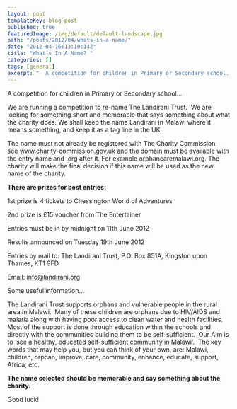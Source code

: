 ```yaml
---
layout: post
templateKey: blog-post
published: true
featuredImage: /img/default/default-landscape.jpg
path: "/posts/2012/04/whats-in-a-name/"
date: "2012-04-16T13:10:14Z"
title: "What’s In A Name? "
categories: []
tags: [general]
excerpt: "  A competition for children in Primary or Secondary school...We are running a competition to re-na..."
---
```


A competition for children in Primary or Secondary school...

We are running a competition to re-name The Landirani Trust.  We are looking for something short and memorable that says something about what the charity does. We shall keep the name Landirani in Malawi where it means something, and keep it as a tag line in the UK.

The name must not already be registered with The Charity Commission, see www.charity-commission.gov.uk and the domain must be available with the entry name and .org after it. For example orphancaremalawi.org. The charity will make the final decision if this name will be used as the new name of the charity.

**There are prizes for best entries:**

1st prize is 4 tickets to Chessington World of Adventures

2nd prize is £15 voucher from The Entertainer

Entries must be in by midnight on 11th June 2012

Results announced on Tuesday 19th June 2012

Entries by mail to: The Landirani Trust, P.O. Box 851A, Kingston upon Thames, KT1 9FD

Email: info@landirani.org

Some useful information...

The Landirani Trust supports orphans and vulnerable people in the rural area in Malawi.  Many of these children are orphans due to HIV/AIDS and malaria along with having poor access to clean water and health facilities.  Most of the support is done through education within the schools and directly with the communities building them to be self-sufficient.  Our Aim is to ‘see a healthy, educated self-sufficient community in Malawi’.  The key words that may help you, but you can think of your own, are: Malawi, children, orphan, improve, care, community, enhance, educate, support, Africa, etc.

**The name selected should be memorable and say something about the charity.**

<div>Good luck!</div>
